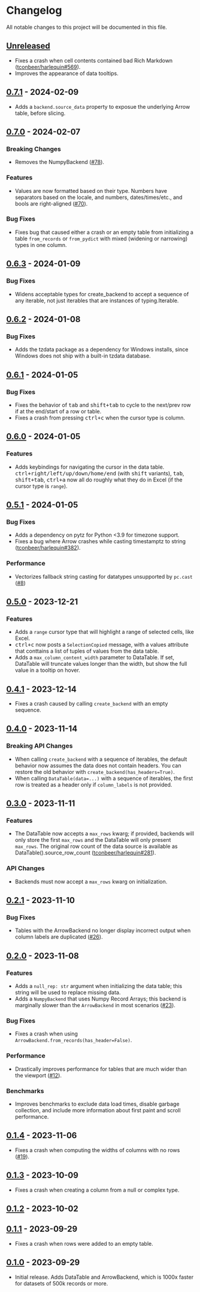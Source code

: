 # Changelog

All notable changes to this project will be documented in this file.

## [Unreleased]

-   Fixes a crash when cell contents contained bad Rich Markdown ([tconbeer/harlequin#569](https://github.com/tconbeer/harlequin/issues/569)).
-   Improves the appearance of data tooltips.

## [0.7.1] - 2024-02-09

-   Adds a `backend.source_data` property to exposue the underlying Arrow table, before slicing.

## [0.7.0] - 2024-02-07

### Breaking Changes

-   Removes the NumpyBackend ([#78](https://github.com/tconbeer/textual-fastdatatable/issues/78)).

### Features

-   Values are now formatted based on their type. Numbers have separators based on the locale, and numbers, dates/times/etc., and bools are right-aligned ([#70](https://github.com/tconbeer/textual-fastdatatable/issues/70)).

### Bug Fixes

-   Fixes bug that caused either a crash or an empty table from initializing a table `from_records` or `from_pydict` with mixed (widening or narrowing) types in one column.

## [0.6.3] - 2024-01-09

### Bug Fixes

-   Widens acceptable types for create_backend to accept a sequence of any iterable, not just iterables that are instances of typing.Iterable.

## [0.6.2] - 2024-01-08

### Bug Fixes

-   Adds the tzdata package as a dependency for Windows installs, since Windows does not ship with a built-in tzdata database.

## [0.6.1] - 2024-01-05

### Bug Fixes

-   Fixes the behavior of <kbd>tab</kbd> and <kbd>shift+tab</kbd> to cycle to the next/prev row if at the end/start of a row or table.
-   Fixes a crash from pressing <kbd>ctrl+c</kbd> when the cursor type is column.

## [0.6.0] - 2024-01-05

### Features

-   Adds keybindings for navigating the cursor in the data table. <kbd>ctrl+right/left/up/down/home/end</kbd> (with <kbd>shift</kbd> variants), <kbd>tab</kbd>, <kbd>shift+tab</kbd>, <kbd>ctrl+a</kbd> now all do roughly what they do in Excel (if the cursor type is `range`).

## [0.5.1] - 2024-01-05

### Bug Fixes

-   Adds a dependency on pytz for Python &lt;3.9 for timezone support.
-   Fixes a bug where Arrow crashes while casting timestamptz to string ([tconbeer/harlequin#382](https://github.com/tconbeer/harlequin/issues/382)).

### Performance

-   Vectorizes fallback string casting for datatypes unsupported by `pc.cast` ([#8](https://github.com/tconbeer/textual-fastdatatable/issues/8))

## [0.5.0] - 2023-12-21

### Features

-   Adds a `range` cursor type that will highlight a range of selected cells, like Excel.
-   <kbd>ctrl+c</kbd> now posts a `SelectionCopied` message, with a values attribute that conttains a list of tuples of values from the data table.
-   Adds a `max_column_content_width` parameter to DataTable. If set, DataTable will truncate values longer than the width, but show the full value in a tooltip on hover.

## [0.4.1] - 2023-12-14

-   Fixes a crash caused by calling `create_backend` with an empty sequence.

## [0.4.0] - 2023-11-14

### Breaking API Changes

-   When calling `create_backend` with a sequence of iterables, the default behavior now assumes the data does not contain headers. You can restore the old behavior with `create_backend(has_headers=True)`.
-   When calling `DataTable(data=...)` with a sequence of iterables, the first row is treated as a header only if `column_labels` is not provided.

## [0.3.0] - 2023-11-11

### Features

-   The DataTable now accepts a `max_rows` kwarg; if provided, backends will only store the first `max_rows` and the DataTable will only present `max_rows`. The original row count of the data source is available as DataTable().source_row_count ([tconbeer/harlequin#281](https://github.com/tconbeer/harlequin/issues/281)).

### API Changes

-   Backends must now accept a `max_rows` kwarg on initialization.

## [0.2.1] - 2023-11-10

### Bug Fixes

-   Tables with the ArrowBackend no longer display incorrect output when column labels are duplicated ([#26](https://github.com/tconbeer/textual-fastdatatable/issues/26)).

## [0.2.0] - 2023-11-08

### Features

-   Adds a `null_rep: str` argument when initializing the data table; this string will be used to replace missing data.
-   Adds a `NumpyBackend` that uses Numpy Record Arrays; this backend is marginally slower than the `ArrowBackend` in most scenarios ([#23](https://github.com/tconbeer/textual-fastdatatable/issues/23)).

### Bug Fixes

-   Fixes a crash when using `ArrowBackend.from_records(has_header=False)`.

### Performance

-   Drastically improves performance for tables that are much wider than the viewport ([#12](https://github.com/tconbeer/textual-fastdatatable/issues/12)). 

### Benchmarks

-   Improves benchmarks to exclude data load times, disable garbage collection, and include more information about first paint and scroll performance.

## [0.1.4] - 2023-11-06

-   Fixes a crash when computing the widths of columns with no rows ([#19](https://github.com/tconbeer/textual-fastdatatable/issues/19)).

## [0.1.3] - 2023-10-09

-   Fixes a crash when creating a column from a null or complex type.

## [0.1.2] - 2023-10-02

## [0.1.1] - 2023-09-29

-   Fixes a crash when rows were added to an empty table.

## [0.1.0] - 2023-09-29

-   Initial release. Adds DataTable and ArrowBackend, which is 1000x faster for datasets of 500k records or more.

[Unreleased]: https://github.com/tconbeer/textual-fastdatatable/compare/0.7.1...HEAD

[0.7.1]: https://github.com/tconbeer/textual-fastdatatable/compare/0.7.0...0.7.1

[0.7.0]: https://github.com/tconbeer/textual-fastdatatable/compare/0.6.3...0.7.0

[0.6.3]: https://github.com/tconbeer/textual-fastdatatable/compare/0.6.2...0.6.3

[0.6.2]: https://github.com/tconbeer/textual-fastdatatable/compare/0.6.1...0.6.2

[0.6.1]: https://github.com/tconbeer/textual-fastdatatable/compare/0.6.0...0.6.1

[0.6.0]: https://github.com/tconbeer/textual-fastdatatable/compare/0.5.1...0.6.0

[0.5.1]: https://github.com/tconbeer/textual-fastdatatable/compare/0.5.0...0.5.1

[0.5.0]: https://github.com/tconbeer/textual-fastdatatable/compare/0.4.1...0.5.0

[0.4.1]: https://github.com/tconbeer/textual-fastdatatable/compare/0.4.0...0.4.1

[0.4.0]: https://github.com/tconbeer/textual-fastdatatable/compare/0.3.0...0.4.0

[0.3.0]: https://github.com/tconbeer/textual-fastdatatable/compare/0.2.1...0.3.0

[0.2.1]: https://github.com/tconbeer/textual-fastdatatable/compare/0.2.0...0.2.1

[0.2.0]: https://github.com/tconbeer/textual-fastdatatable/compare/0.1.4...0.2.0

[0.1.4]: https://github.com/tconbeer/textual-fastdatatable/compare/0.1.3...0.1.4

[0.1.3]: https://github.com/tconbeer/textual-fastdatatable/compare/0.1.2...0.1.3

[0.1.2]: https://github.com/tconbeer/textual-fastdatatable/compare/0.1.1...0.1.2

[0.1.1]: https://github.com/tconbeer/textual-fastdatatable/compare/0.1.0...0.1.1

[0.1.0]: https://github.com/tconbeer/textual-fastdatatable/compare/4b9f99175d34f693dd0d4198c39d72f89caf6479...0.1.0
